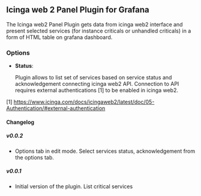 ## Icinga web 2 Panel Plugin for Grafana

The Icinga web2 Panel Plugin gets data from icinga web2 interface and present selected services (for instance criticals or unhandled criticals) in a form of HTML table on grafana dashboard.

### Options

- **Status**:

  Plugin allows to list set of services based on service status and acknowledgement connecting icinga web2 API. Connection to API requires external authentications [1] to be enabled in icinga web2. 

[1] https://www.icinga.com/docs/icingaweb2/latest/doc/05-Authentication/#external-authentication


#### Changelog

##### v0.0.2

- Options tab in edit mode. Select services status, acknowledgement from the options tab. 

##### v0.0.1

- Initial version of the plugin. List critical services
